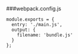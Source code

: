 ###webpack.config.js
```
module.exports = {
  entry: './main.js',
  output: {
    filename: 'bundle.js'
  }
};

```
